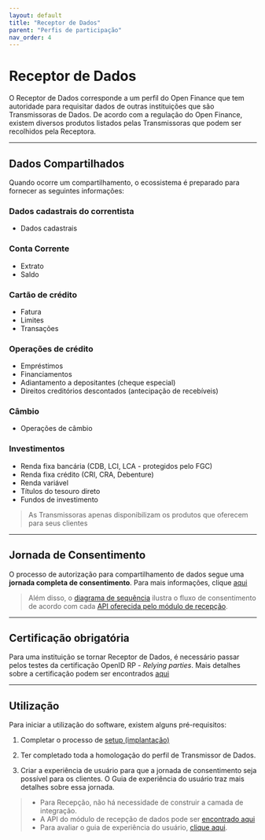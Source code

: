 ```yaml
---
layout: default
title: "Receptor de Dados"
parent: "Perfis de participação"
nav_order: 4
---
```


# Receptor de Dados

O Receptor de Dados corresponde a um perfil do Open Finance que tem autoridade para requisitar dados de outras instituições que são Transmissoras de Dados. De acordo com a regulação do Open Finance, existem diversos produtos listados pelas Transmissoras que podem ser recolhidos pela Receptora.

---

## Dados Compartilhados

Quando ocorre um compartilhamento, o ecossistema é preparado para fornecer as seguintes informações:

### **Dados cadastrais do correntista**

- Dados cadastrais

### **Conta Corrente**

- Extrato
- Saldo

### **Cartão de crédito**

- Fatura
- Limites
- Transações

### **Operações de crédito**

- Empréstimos
- Financiamentos
- Adiantamento a depositantes (cheque especial)
- Direitos creditórios descontados (antecipação de recebíveis)

### **Câmbio**

- Operações de câmbio

### **Investimentos**

- Renda fixa bancária (CDB, LCI, LCA - protegidos pelo FGC)
- Renda fixa crédito (CRI, CRA, Debenture)
- Renda variável
- Títulos do tesouro direto
- Fundos de investimento

> As Transmissoras apenas disponibilizam os produtos que oferecem para seus clientes

---

## Jornada de Consentimento

O processo de autorização para compartilhamento de dados segue uma **jornada completa de consentimento**. Para mais informações, clique [aqui](../JornadaConsentimento/OFB-JornadaConsentimento.html)

> Além disso, o [diagrama de sequência][DiagramaSequência] ilustra o fluxo de consentimento de acordo com cada [API oferecida pelo módulo de recepção][API-Recepção].

---

## Certificação obrigatória

Para uma instituição se tornar Receptor de Dados, é necessário passar pelos testes da certificação OpenID RP - *Relying parties*. Mais detalhes sobre a certificação podem ser encontrados [aqui](../OFB-Certificações.html)

---

## Utilização

Para iniciar a utilização do software, existem alguns pré-requisitos:

1. Completar o processo de [setup (implantação)](../../Plataforma-OpusOpenFinance/Implantação/OOF-Implantação.html)

2. Ter completado toda a homologação do perfil de Transmissor de Dados.

3. Criar a experiência de usuário para que a jornada de consentimento seja possível para os clientes. O Guia de experiência do usuário traz mais detalhes sobre essa jornada.  

> - Para Recepção, não há necessidade de construir a camada de integração.  
> - A API do módulo de recepção de dados pode ser [encontrado aqui][API-Recepção]
> - Para avaliar o guia de experiência do usuário, [clique aqui][GuiaUX].

[DiagramaSequência]: ../../Plataforma-OpusOpenFinance/Receptor_de_Dados/images/consent-sequence.png
[GuiaUX]: https://openfinancebrasil.atlassian.net/wiki/spaces/OF/pages/17378535/Guia+de+Experi+ncia+do+Usu+ri
[API-Recepção]: ../../../../swagger-ui/index.html?api=OAS-Receptor
